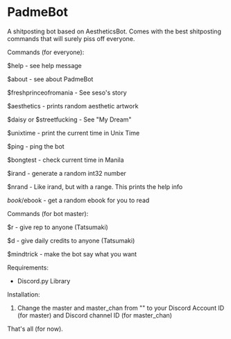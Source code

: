 # PadmeBot
A shitposting bot based on AestheticsBot. Comes with the best shitposting commands that will surely piss off everyone.




Commands (for everyone):

$help - see help message

$about - see about PadmeBot

$freshprinceofromania - See seso's story

$aesthetics - prints random aesthetic artwork

$daisy or $streetfucking - See "My Dream"

$unixtime -  print the current time in Unix Time

$ping - ping the bot

$bongtest - check current time in Manila

$irand - generate a random int32 number

$nrand - Like irand, but with a range. This prints the help info

$book/$ebook - get a random ebook for you to read


Commands (for bot master):

$r - give rep to anyone (Tatsumaki)

$d - give daily credits to anyone (Tatsumaki)

$mindtrick - make the bot say what you want



Requirements:

- Discord.py Library

Installation:

1. Change the master and master_chan from "" to your Discord Account ID (for master) and Discord channel ID (for master_chan)

That's all (for now).
